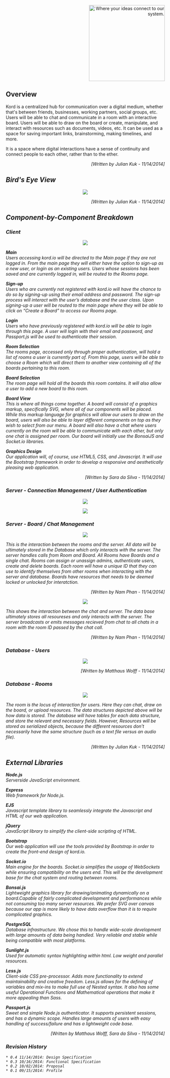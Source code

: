 <p align="right"><img src="https://github.com/umass-cs-326/team-kord.io/blob/master/docs/images/kordio.png" width="240px" alt="Where your ideas connect to our system."></p>

## Overview  

Kord is a centralized hub for communication over a digital medium,
whether that's between friends, businesses, working partners, social groups, etc.
Users will be able to chat and communicate in a room with an interactive board.
Users will be able to draw on the board or create, manipulate, and interact with
resources such as documents, videos, etc. It can be used as a space for
saving important links, brainstorming, making timelines, and more.

It is a space where digital interactions have a sense of continuity and connect
people to each other, rather than to the ether.

<p align = "right"><i >[Written by  Julian Kuk - 11/14/2014]</em></p>  

## Bird's Eye View

<p align="center"><img src="https://github.com/umass-cs-326/team-kord.io/blob/master/docs/diagrams/uml/kordoverview.png"></p>  
<p align = "right"><i >[Written by  Julian Kuk - 11/14/2014]</em></p>  

## Component-by-Component Breakdown

### Client

<p align="center"><img src="https://github.com/umass-cs-326/team-kord.io/blob/master/docs/diagrams/uml/clientview.png"></p>

**Main**  
Users accessing kord.io will be directed to the Main page if they are not logged in. From the main page they will either have the option to sign-up as a new user, or login as an existing users. Users whose sessions has been saved and are currently logged in, will be routed to the Rooms page.

**Sign-up**  
Users who are currently not registered with kord.io will have the chance to do so by signing-up using their email address and password. The sign-up process will interact with the user’s database and the user class. Upon signing-up a user will be routed to the main page where they will be able to click on “Create a Board” to access our Rooms page.

**Login**  
Users who have previously registered with kord.io will be able to login through this page. A user will login with their email and password, and Passport.js will be used to authenticate their session.

**Room Selection**  
The rooms page, accessed only through proper authentication, will hold a list of rooms a user is currently part of. From this page, users will be able to choose a Room which will direct them to another view containing all of the boards pertaining to this room.

**Board Selection**  
The room page will hold all the boards this room contains. It will also allow a user to add a new board to this room.

**Board View**  
This is where all things come together. A board will consist of a graphics markup, specifically SVG, where all of our components will be placed. While this markup language for graphics will allow our users to draw on the board, users will also be able to layer different components on top as they wish to select from our menu. A board will also have a chat where users currently on the room will be able to communicate with each other, but only one chat is assigned per room. Our board will initially use the BonsaiJS and Socket.io libraries.

**Graphics Design**  
Our application will, of course, use HTML5, CSS, and Javascript. It will use the Bootstrap framework in order to develop a responsive and aesthetically pleasing web application.

<p align = "right"><i >[Written by  Sara da Silva - 11/14/2014]</em></p>  

### Server - Connection Management / User Authentication

<p align="center"><img src="https://github.com/umass-cs-326/team-kord.io/blob/master/docs/diagrams/uml/routesandviews.png"></p>

<p align="center"><img src="https://github.com/umass-cs-326/team-kord.io/blob/master/docs/diagrams/uml/userdetails.png"></p>

### Server - Board / Chat Management
<p align="center"><img src="https://github.com/umass-cs-326/team-kord.io/blob/master/docs/diagrams/uml/roomandserver.png"></p>


This is the interaction between the rooms and the server. All data will be ultimately stored in the Database which only interacts with the server. The server handles calls from Room and Board. All Rooms have Boards and a single chat. Rooms can assign or unassign admins, authenticate users, create and delete boards. Each room will have a unique ID that they can use to identify themselves from other rooms when interacting with the server and database. Boards have resources that needs to be deemed locked or unlocked for interatction.

<p align = "right"><i >[Written by Nam Phan - 11/14/2014]</em></p>


<p align="center"><img src="https://github.com/umass-cs-326/team-kord.io/blob/master/docs/diagrams/uml/chatandserver.png"></p>

This shows the interaction between the chat and server. The data base ultimately stores all resoureses and only interacts with the server. The server broadcasts or emits messages recieved from chat to all chats in a room with the room ID passed by the chat call.


<p align = "right"><i >[Written by Nam Phan - 11/14/2014]</em></p>


### Database - Users  
<p align="center"><img src="https://github.com/umass-cs-326/team-kord.io/blob/master/docs/diagrams/uml/userdatabase.png"></p>  
<p align = "right"><i >[Written by  Matthaus Wolff - 11/14/2014]</em></p>  

### Database - Rooms  

<p align="center"><img src="https://github.com/umass-cs-326/team-kord.io/blob/master/docs/diagrams/uml/kordrooms.png"></p>  

The room is the locus of interaction for users. Here they can chat,
draw on the board, or upload resources. The data structures depicted above
will be how data is stored. The database will have tables for each data structure,
and store the relevant and necessary fields.
However, Resources will be stored as serialized objects, because the different
resources don't necessarily have the same structure (such as a text file versus
an audio file).  
<p align = "right"><i >[Written by  Julian Kuk - 11/14/2014]</em></p>  

## External Libraries

**Node.js**  
Serverside JavaScript environment.

**Express**  
Web framework for Node.js.

**EJS**  
Javascript template library to seamlessly integrate the Javascript and HTML of our web application.

**jQuery**  
JavaScript library to simplify the client-side scripting of HTML.

**Bootstrap**  
Our web application will use the tools provided by Bootstrap in order to create the front-end design of kord.io.

**Socket.io**  
Main engine for the boards. Socket.io simplifies the usage of WebSockets while ensuring compatibility on the users end. This will be the development base for the chat system and routing between rooms.

**Bonsai.js**  
Lightweight graphics library for drawing/animating dynamically on a board.Capable of fairly complicated development and performances while not consuming too many server resources. We prefer SVG over canvas because our app is more likely to have data overflow than it is to require complicated graphics.

**PostgreSQL**  
Database infrastructure. We chose this to handle wide-scale development with large amounts of data being handled. Very reliable and stable while being compatible with most platforms.

**Sunlight.js**  
Used for automatic syntax highlighting within html. Low weight and parallel resources.

**Less.js**  
Client-side CSS pre-processor. Adds more functionality to extend maintainability and creative freedom. Less.js allows for the defining of variables and mix-ins to make full use of Nested syntax. It also has some useful Operational Functions and Mathematical operations that make it more appealing than Sass.

**Passport.js**  
Sweet and simple Node.js authenticator. It supports persistent sessions, and has a dynamic scope. Handles large amounts of users with easy handling of success/failure and has a lightweight code base.

<p align = "right"><i >[Written by  Matthaus Wolff, Sara da Silva - 11/14/2014]</em></p>  

### Revision History
	* 0.4 11/14/2014: Design Specification  
	* 0.3 10/16/2014: Functional Specification  
	* 0.2 10/02/2014: Proposal  
	* 0.1 09/15/2014: Profile  
